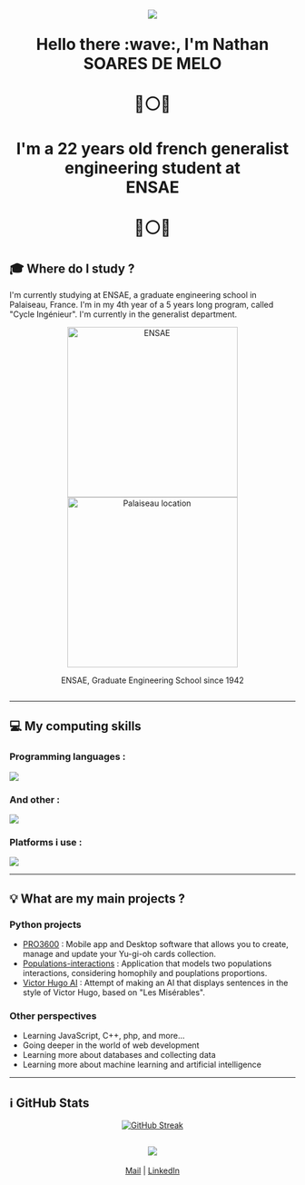 <h1 align="center">
<img src="https://capsule-render.vercel.app/api?type=waving&color=gradient&height=115&section=header"/>
</p>Hello there :wave:, I'm <strong>Nathan SOARES DE MELO
<br><br>
🔵⚪🔴 <br><br> I'm a 22 years old french generalist engineering student at <br> <strong>ENSAE</strong> <br><br> 🔵⚪🔴</strong></h1>

## :mortar_board: **Where do I study ?**

I'm currently studying at ENSAE, a graduate engineering school in Palaiseau, France. I'm in my 4th year of a 5 years long program, called "Cycle Ingénieur". I'm currently in the generalist department.

<div align="center" style="display: flex; justify-content: center; align-items: center; flex-direction:row">
  <div style="flex: 1;">
    <a href="https://www.ensae.fr/" target="_blank" rel="noreferrer">
        <img src="https://variances.eu/wp-content/uploads/2018/06/DSC_0490-1006x640.jpg" 
             alt="ENSAE" style="height: 300px; width: auto;">
    </a>
    <a href="https://www.ville-palaiseau.fr/" target="_blank" rel="noreferrer">
        <img src="https://francegeo.fr/img/carte/palaiseau.png" 
             alt="Palaiseau location" style="height: 300px; width: auto;">
    </a>
    <p>ENSAE, Graduate Engineering School since 1942</p>
  </div>
</div>

---

## :computer: My computing skills

<div>
  <div>
    <h3>Programming languages :</h3>
    <p>
        <img src="https://skillicons.dev/icons?i=py,html,css,js,md,mysql,sqlite" />
    </p>
  </div>
  <div>
    <h3>And other :</h3>
    <p>
      <img src="https://skillicons.dev/icons?i=git,selenium" />
    </p>
  </div>
  <div>
  <h3>Platforms i use :</h3>
    <p>
        <img src="https://skillicons.dev/icons?i=github,discord,bash,linux,vscode" />
    </p>
  </div>
</div>

---

## :bulb: **What are my main projects ?**

### **Python projects**

* [PRO3600](https://github.com/nathsdm/PRO3600) : Mobile app and Desktop software that allows you to create, manage and update your Yu-gi-oh cards collection.
* [Populations-interactions](https://github.com/nathsdm/Populations-interactions) : Application that models two populations interactions, considering homophily and pouplations proportions.
* [Victor Hugo AI](https://github.com/nathsdm/Victor-Hugo-AI) : Attempt of making an AI that displays sentences in the style of Victor Hugo, based on "Les Misérables".

### **Other perspectives**

* Learning JavaScript, C++, php, and more...
* Going deeper in the world of web development
* Learning more about databases and collecting data
* Learning more about machine learning and artificial intelligence

---

## :information_source: GitHub Stats

<div align='center'>
  <a href="https://git.io/streak-stats">
    <img src="https://streak-stats.demolab.com?user=nathsdm&theme=monokai-metallian&hide_border=true" alt="GitHub Streak" />
  </a>
</div>

<h2 align="center">
  <img src="https://capsule-render.vercel.app/api?type=waving&color=gradient&height=115&section=footer"/>
</h2>
<p align="center">
  <a href="mailto:nathan.soares_de_melo@telecom-sudparis.eu">Mail</a> | <a href="https://www.linkedin.com/in/nathan-soares-de-melo/" target="_blank" rel="noopener noreferrer">LinkedIn</a>
</p>
